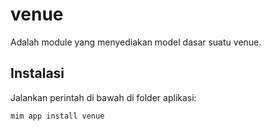 # venue

Adalah module yang menyediakan model dasar suatu venue.

## Instalasi

Jalankan perintah di bawah di folder aplikasi:

```
mim app install venue
```
